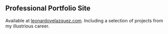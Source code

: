 ## Professional Portfolio Site

Available at [leonardovelazquez.com](leonardovelazquez.com). 
Including a selection of projects from my illustrious career.
